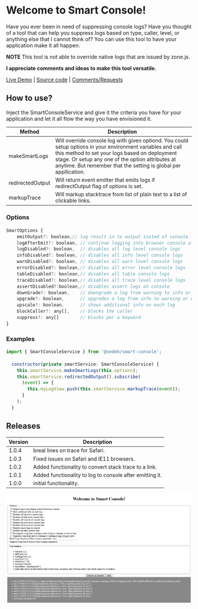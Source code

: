 # Welcome to Smart Console!

Have you ever been in need of suppressing console logs? Have you thought of a tool that can help you suppress logs based on type, caller, level, or anything else that I cannot think of? 
You can use this tool to have your application make it all happen. 

**NOTE** This tool is not able to override native logs that are issued by zone.js.

**I appreciate comments and ideas to make this tool versatile.**

[Live Demo](https://smart-console.stackblitz.io) | [Source code](https://github.com/msalehisedeh/smart-console/tree/master/src/app) | [Comments/Requests](https://github.com/msalehisedeh/smart-console/issues)

## How to use?
Inject the SmartConsoleService and give it the criteria you have for your application and let it all flow the way you have envisioned it.

| Method           | Description                                                          |
|------------------|----------------------------------------------------------------------|
| makeSmartLogs    | Will override console log with given optiond. You could setup options in your environment variables and call this method to set your logs based on deployment stage. Or setup any one of the option attributes at anytime. But remember that the setting is global per appllication. |
| redirectedOutput | Will return event emitter that emits logs if redirectOutput flag of options is set. |
| markupTrace      | Will markup stacktrace from list of plain text to a list of clickable links.        |


### Options
```javascript
SmartOptions {
	emitOutput?: boolean,// log result in to output insted of console.
	logAfterEmit?: boolean, // continue logging into browser console after emitting the log
	logDisabled?: boolean,  // disables all log level console logs
	infoDisabled?: boolean, // disables all info level console logs
	warnDisabled?: boolean, // disables all warn level console logs
	errorDisabled?: boolean,// disables all error level console logs
	tableDisabled?: boolean,// disables all table console logs
	traceDisabled?: boolean,// disables all trace level console logs
	assertDisabled?:boolean,// disables assert logs on console
	downGrade?: boolean,    // downgrade a log from warning to info or log to warning, or error to log.
	upgrade?: boolean,      // upgrades a log from info to warning or warning to log, or log to error
	upscale?: boolean,      // shows additional info on each log
	blockCaller?: any[],    // blocks the caller
	suppress?: any[]        // blocks per a keyword
}
```

### Examples
```javascript
import { SmartConsoleService } from '@sedeh/smart-console';

  constructor(private smartService: SmartConsoleService) {
    this.smartService.makeSmartLogs(this.options);
    this.smartService.redirectedOutput().subscribe(
      (event) => {
        this.myLogView.push(this.smartService.markupTrace(event));
      }
    );
  }

```

## Releases

| Version | Description                                                          |
|---------|----------------------------------------------------------------------|
|1.0.4    | breal lines on trace for Safari.                                     |
|1.0.3    | Fixed issues on Safari and IE11 browsers.                            |
|1.0.2    | Added functionality to convert stack trace to a link.                |
|1.0.1    | Added functionality to log to console after emitting it.             |
|1.0.0    | initial functionality.                                               |


![alt text](https://raw.githubusercontent.com/msalehisedeh/smart-console/master/sample.png  "What you would see when a smart-console sampler is used")
